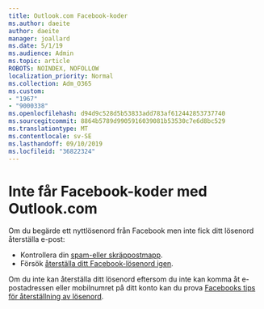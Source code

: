 ```yaml
---
title: Outlook.com Facebook-koder
ms.author: daeite
author: daeite
manager: joallard
ms.date: 5/1/19
ms.audience: Admin
ms.topic: article
ROBOTS: NOINDEX, NOFOLLOW
localization_priority: Normal
ms.collection: Adm_O365
ms.custom:
- "1967"
- "9000338"
ms.openlocfilehash: d94d9c528d5b53833add783af612442853737740
ms.sourcegitcommit: 8864b5789d9905916039081b53530c7e6d8bc529
ms.translationtype: MT
ms.contentlocale: sv-SE
ms.lasthandoff: 09/10/2019
ms.locfileid: "36822324"
---
```

# <a name="not-receiving-facebook-codes-using-outlookcom"></a>Inte får Facebook-koder med Outlook.com

Om du begärde ett nyttlösenord från Facebook men inte fick ditt lösenord återställa e-post:

- Kontrollera din [spam-eller skräppostmapp](https://outlook.live.com/mail/junkemail).
- Försök [återställa ditt Facebook-lösenord igen](https://aka.ms/facebook-password-reset).

Om du inte kan återställa ditt lösenord eftersom du inte kan komma åt e-postadressen eller mobilnumret på ditt konto kan du prova [Facebooks tips för återställning av lösenord](https://aka.ms/facebook-password-help).
